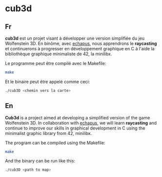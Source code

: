 # cub3d

Fr
---
**cub3d** est un projet visant à développer une version simplifiée du jeu Wolfenstein 3D.
En binôme, avec [echapus](https://github.com/Hqndler), nous apprendrons le **raycasting** et continuerons à progresser en développement graphique en C à l'aide la bibliothèque graphique minimaliste de 42, la minilibx.

Le programme peut être compilé avec le Makefile:
```bash
make
```
Et le binaire peut être appelé comme ceci:
```bash
./cub3D <chemin vers la carte>
```
En
---
**Cub3d** is a project aimed at developing a simplified version of the game Wolfenstein 3D.
In collaboration with [echapus](https://github.com/Hqndler), we will learn **raycasting** and continue to improve our skills in graphical development in C using the minimalist graphic library from 42, minilibx.

The program can be compiled using the Makefile:
```bash
make
```
And the binary can be run like this:
```bash
./cub3D <path to map>
```